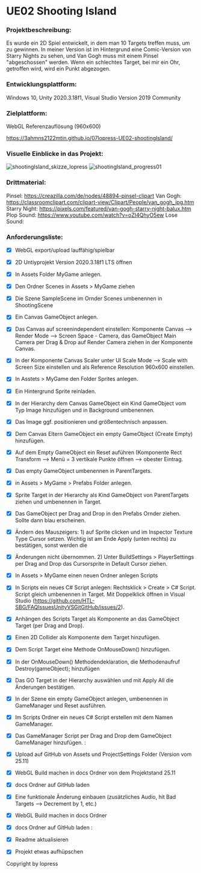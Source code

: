 # UE02 Shooting Island 



### Projektbeschreibung: 
Es wurde ein 2D Spiel entwickelt, in dem man 10 Targets treffen muss, um zu gewinnen. In meiner Version ist im Hintergrund eine Comic-Version von Starry Nights zu sehen, und Van Gogh muss mit einem Pinsel "abgeschossen" werden. Wenn ein schlechtes Target, bei mir ein Ohr, getroffen wird, wird ein Punkt abgezogen.

### Entwicklungsplattform: 
Windows 10, Unity 2020.3.18f1, Visual Studio Version 2019 Community

### Zielplattform: 
WebGL Referenzauflösung (960x600) 

https://3ahmns2122mtin.github.io/07lopress-UE02-shootingIsland/

### Visuelle Einblicke in das Projekt: 
![shootingIsland_skizze_lopress](https://user-images.githubusercontent.com/90834282/136345643-a07cf84f-b872-4428-a32b-c0b50e925842.jpeg)
![shootingIsland_progress01](https://user-images.githubusercontent.com/90834282/136688400-93d0ca4f-03cf-4610-8e25-96b56bb52284.jpeg)


### Drittmaterial: 
Pinsel: https://creazilla.com/de/nodes/48894-pinsel-clipart
Van Gogh: https://classroomclipart.com/clipart-view/Clipart/People/van_gogh_jpg.htm
Starry Night: https://pixels.com/featured/van-gogh-starry-night-balux.htm
Plop Sound: https://www.youtube.com/watch?v=oZI4QhyO5ew
Lose Sound: 

### Anforderungsliste:  
- [x] WebGL export/upload lauffähig/spielbar
- [x] 2D Untiyprojekt Version 2020.3.18f1 LTS öffnen
- [x] In Assets Folder MyGame anlegen.
- [x] Den Ordner Scenes in Assets > MyGame ziehen
- [x] Die Szene SampleScene im Ornder Scenes umbenennen in ShootingScene
- [x] Ein Canvas GameObject anlegen.
- [x] Das Canvas auf screenindependent einstellen: Komponente Canvas --> Render Mode --> Screen Space - Camera, 
das GameObject Main Camera per Drag & Drop auf Render Camera ziehen in der Komponente Canvas.
- [x] In der Komponente Canvas Scaler unter UI Scale Mode --> Scale with Screen Size einstellen und als Reference Resolution 960x600 einstellen.
- [x] In Asstets > MyGame den Folder Sprites anlegen. 
- [x] Ein Hintergrund Sprite reinladen.
- [x] In der Hierarchy dem Canvas GameObject ein Kind GameObject vom Typ Image hinzufügen und in Background umbenennen.
- [x] Das Image ggf. positionieren und größentechnisch anpassen.
- [x] Dem Canvas Eltern GameObject ein empty GameObject (Create Empty) hinzufügen. 
- [x] Auf dem Empty GameObject ein Reset auführen (Komponente Rect Transform --> Menü = 3 vertikale Punkte öffnen --> obester Eintrag. 
- [x] Das empty GameObject umbenennen in ParentTargets.
- [x] in Assets > MyGame > Prefabs Folder anlegen.
- [x] Sprite Target in der Hierarchy als Kind GameObject von ParentTargets ziehen und umbenennen in Target.
- [x] Das GameObject per Drag and Drop in den Prefabs Ornder ziehen. Sollte dann blau erscheinen. 
- [x] Ändern des Mauszeigers: 1) auf Sprite clicken und im Inspector Texture Type Cursor setzen. Wichtig ist am Ende Apply (unten rechts) zu bestätigen, sonst werden die 
- [x] Änderungen nicht übernommen. 2) Unter BuildSettings > PlayerSettings per Drag and Drop das Cursorsprite in Default Cursor ziehen. 
- [x] In Assets > MyGame einen neuen Ordner anlegen Scripts
- [x] In Scripts ein neues C# Script anlegen: Rechtsklick > Create > C# Script. Script gleich umbenennen in Target. Mit Doppelklick öffnen in Visual Studio (https://github.com/HTL-SBG/FAQIssuesUnityVSGitGitHub/issues/2).
- [x] Anhängen des Scripts Target als Komponente an das GameObject Target (per Drag and Drop). 
- [x] Einen 2D Collider als Komponente dem Target hinzufügen. 
- [x] Dem Script Target eine Methode OnMouseDown() hinzufügen. 
- [x] In der OnMouseDown() Methodendeklaration, die Methodenaufruf Destroy(gameObject); hinzufügen
- [x] Das GO Target in der Hierarchy auswählen und mit Apply All die Änderungen bestätigen. 
- [x] In der Szene ein empty GameObject anlegen, umbenennen in GameManager und Reset ausführen. 
- [x] Im Scripts Ordner ein neues C# Script erstellen mit dem Namen GameManager.
- [x] Das GameManager Script per Drag and Drop dem GameObject GameManager hinzufügen.
:
- [x] Upload auf GitHub von Assets und ProjectSettings Folder (Version vom 25.11)
- [x] WebGL Build machen in docs Ordner von dem Projektstand 25.11 
- [x] docs Ordner auf GitHub laden
- [x] Eine funktionale Änderung einbauen (zusätzliches Audio, hit Bad Targets --> Decrement by 1, etc.) 
- [x] WebGL Build machen in docs Ordner 
- [x] docs Ordner auf GitHub laden
:
- [x] Readme aktualisieren
- [x] Projekt etwas aufhüpschen


Copyright by lopress
